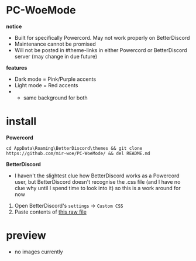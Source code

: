# PC-WoeMode
<b> notice </b>
- Built for specifically Powercord. May not work properly on BetterDiscord
- Maintenance cannot be promised
- Will not be posted in #theme-links in either Powercord or BetterDiscord server (may change in due future)

<b> features </b>
- Dark mode = Pink/Purple accents
- Light mode = Red accents
- - same background for both

# install 
<b> Powercord </b>
```
cd AppData\Roaming\BetterDiscord\themes && git clone https://github.com/mir-woe/PC-WoeMode/ && del README.md
```
<b> BetterDiscord </b>
- I haven't the slightest clue how BetterDiscord works as a Powercord user, but BetterDiscord doesn't recognise the .css file (and I have no clue why until I spend time to look into it) so this is a work around for now
1) Open BetterDiscord's `settings` -> `Custom CSS`
2) Paste contents of <a href="https://raw.githubusercontent.com/mir-woe/PC-WoeMode/theme.css"> this raw file </a>

# preview
- no images currently
